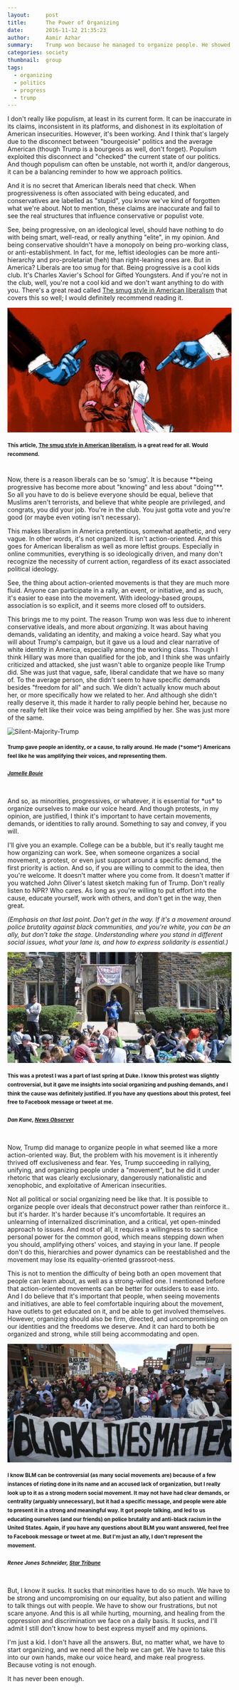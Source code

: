 ```yaml
---
layout:     post
title:      The Power of Organizing
date:       2016-11-12 21:35:23
author:     Aamir Azhar
summary:    Trump won because he managed to organize people. He showed us the power of representing voices under a common movement.
categories: society
thumbnail:  group
tags:
  - organizing
  - politics
  - progress
  - trump
---
```

I don't really like populism, at least in its current form. It can be inaccurate in its claims, inconsistent in its platforms, and dishonest in its exploitation of American insecurities. However, it's been working. And I think that's largely due to the disconnect between "bourgeoisie" politics and the average American (though Trump is a bourgeois as well, don't forget). Populism exploited this disconnect and "checked" the current state of our politics. And though populism can often be unstable, not worth it, and/or dangerous, it can be a balancing reminder to how we approach politics.

And it is no secret that American liberals need that check. When progressiveness is often associated with being educated, and conservatives are labelled as "stupid", you know we've kind of forgotten what we're about. Not to mention, these claims are inaccurate and fail to see the real structures that influence conservative or populist vote.

See, being progressive, on an ideological level, should have nothing to do with being smart, well-read, or really anything "elite", in my opinion. And being conservative shouldn't have a monopoly on being pro-working class, or anti-establishment. In fact, for me, leftist ideologies can be more anti-hierarchy and pro-proletariat (heh) than right-leaning ones are. But in America? Liberals are too smug for that. Being progressive is a cool kids club. It's Charles Xavier's School for Gifted Youngsters. And if you're not in the club, well, you're not a cool kid and we don't want anything to do with you. There's a great read called <a href="http://www.vox.com/2016/4/21/11451378/smug-american-liberalism">The smug style in American liberalism</a> that covers this so well; I would definitely recommend reading it.

![Smug-Style-Image](/resources/images/11-12-2016/smugstyle.jpg)

#### <sup>This article, <a href="http://www.vox.com/2016/4/21/11451378/smug-american-liberalism">The smug style in American liberalism</a>, is a great read for all. Would recommend.</sup>

<br>
Now, there is a reason liberals can be so 'smug'. It is because **being progressive has become more about "knowing" and less about "doing"**. So all you have to do is believe everyone should be equal, believe that Muslims aren't terrorists, and believe that white people are privileged, and congrats, you did your job. You're in the club. You just gotta vote and you're good (or maybe even voting isn't necessary).

This makes liberalism in America pretentious, somewhat apathetic, and very vague. In other words, it's not organized. It isn't action-oriented. And this goes for American liberalism as well as more leftist groups. Especially in online communities, everything is so ideologically driven, and many don't recognize the necessity of current action, regardless of its exact associated political ideology.

See, the thing about action-oriented movements is that they are much more fluid. Anyone can participate in a rally, an event, or initiative, and as such, it's easier to ease into the movement. With ideology-based groups, association is so explicit, and it seems more closed off to outsiders.

This brings me to my point. The reason Trump won was less due to inherent conservative ideals, and more about *organizing*. It was about having demands, validating an identity, and making a voice heard. Say what you will about Trump's campaign, but it gave us a loud and clear narrative of white identity in America, especially among the working class. Though I think Hillary was more than qualified for the job, and I think she was unfairly criticized and attacked, she just wasn't able to organize people like Trump did. She was just that vague, safe, liberal candidate that we have so many of. To the average person, she didn't seem to have specific demands besides "freedom for all" and such. We didn't actually know much about her, or more specifically how we related to her. And although she didn't really deserve it, this made it harder to rally people behind her, because no one really felt like their voice was being amplified by her. She was just more of the same.

![Silent-Majority-Trump](/resources/images/11-12-2016/silentmajority.jpg)

#### <sup>Trump gave people an identity, or a cause, to rally around. He made (\*some*) Americans feel like he was amplifying their voices, and representing them.</sup>

##### <sup>*<a href="http://www.nytimes.com/2016/06/24/us/politics/donald-trump-follows-a-good-day-with-a-trip-to-scotland.html">Jamelle Bouie</a>*</sup>

<br>
And so, as minorities, progressives, or whatever, it is essential for *us* to organize ourselves to make our voice heard. And though protests, in my opinion, are justified, I think it's important to have certain movements, demands, or identities to rally around. Something to say and convey, if you will.

I'll give you an example. College can be a bubble, but it's really taught me how organizing can work. See, when someone organizes a social movement, a protest, or even just support around a specific demand, the first priority is action. And so, if you are willing to commit to the idea, then you're welcome. It doesn't matter where you come from. It doesn't matter if you watched John Oliver's latest sketch making fun of Trump. Don't really listen to NPR? Who cares. As long as you're willing to put effort into the cause, educate yourself, work with others, and don't get in the way, then great.

*(Emphasis on that last point. Don't get in the way. If it's a movement around police brutality against black communities, and you're white, you can be an ally, but don't take the stage. Understanding where you stand in different social issues, what your lane is, and how to express solidarity is essential.)*

![Duke-Protest-Organizing](/resources/images/11-12-2016/dukeprotest.jpg)

#### <sup>This was a protest I was a part of last spring at Duke. I know this protest was slightly controversial, but it gave me insights into social organizing and pushing demands, and I think the cause was definitely justified. If you have any questions about this protest, feel free to Facebook message or tweet at me.</sup>

##### <sup>*Dan Kane, <a href="http://www.newsobserver.com/news/local/counties/durham-county/article69765897.html">News Observer</a>*</sup>

<br>
Now, Trump did manage to organize people in what seemed like a more action-oriented way. But, the problem with his movement is it inherently thrived off exclusiveness and fear. Yes, Trump succeeding in rallying, unifying, and organizing people under a "movement", but he did it under rhetoric that was clearly exclusionary, dangerously nationalistic and xenophobic, and exploitative of American insecurities.

Not all political or social organizing need be like that. It is possible to organize people over ideals that deconstruct power rather than reinforce it.. but it's harder. It's harder because it's uncomfortable. It requires an unlearning of internalized discrimination, and a critical, yet open-minded approach to issues. And most of all, it requires a willingness to sacrifice personal power for the common good, which means stepping down when you should, amplifying others' voices, and staying in your lane. If people don't do this, hierarchies and power dynamics can be reestablished and the movement may lose its equality-oriented grassroot-ness.

This is not to mention the difficulty of being both an open movement that people can learn about, as well as a strong-willed one. I mentioned before that action-oriented movements can be better for outsiders to ease into. And I do believe that it's important that people, when seeing movements and initiatives, are able to feel comfortable inquiring about the movement, have outlets to get educated on it, and be able to get involved themselves. However, organizing should also be firm, directed, and uncompromising on our identities and the freedoms we deserve. And it can hard to both be organized and strong, while still being accommodating and open.

![Black-Lives-Matter](/resources/images/11-12-2016/blm.jpg)

#### <sup>I know BLM can be controversial (as many social movements are) because of a few instances of rioting done in its name and an accused lack of organization, but I really look up to it as a strong modern social movement. It may not have had clear demands, or centrality (arguably unnecessary), but it had a specific message, and people were able to present it in a strong and meaningful way. It got people talking, and led to us educating ourselves (and our friends) on police brutality and anti-black racism in the United States. Again, if you have any questions about BLM you want answered, feel free to Facebook message or tweet at me. But I'm just an ally, I don't represent the movement.</sup>

##### <sup>*Renee Jones Schneider, <a href="http://us.citizenrelations.com/black-lives-matter-must-matter-to-us-all">Star Tribune</a>*</sup>

<br>
But, I know it sucks. It sucks that minorities have to do so much. We have to be strong and uncompromising on our equality, but also patient and willing to talk things out with people. We have to show our frustrations, but not scare anyone. And this is all while hurting, mourning, and healing from the oppression and discrimination we face on a daily basis. It sucks, and I'll admit I still don't know how to best express myself and my opinions.

I'm just a kid. I don't have all the answers. But, no matter what, we have to start organizing, and we need all the help we can get. We have to take this into our own hands, make our voice heard, and make real progress. Because voting is not enough.

It has never been enough.
